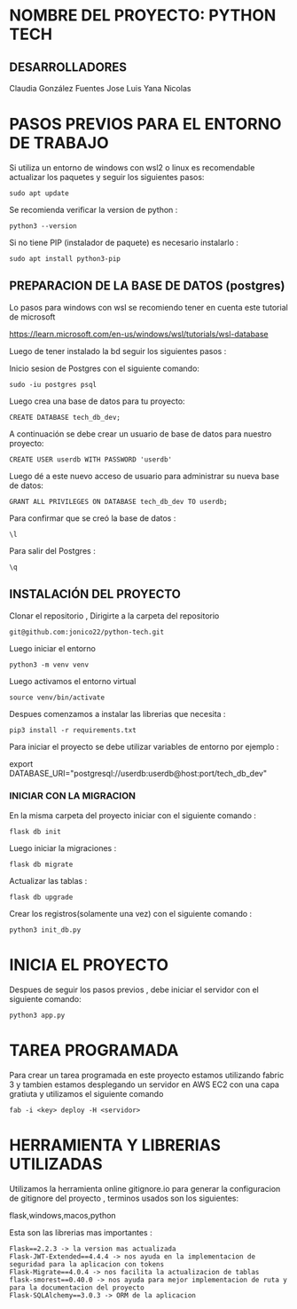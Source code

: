 # NOMBRE DEL PROYECTO: PYTHON TECH


## DESARROLLADORES

Claudia González Fuentes
Jose Luis Yana Nicolas

# PASOS PREVIOS PARA EL ENTORNO DE TRABAJO

Si utiliza un entorno de windows con wsl2 o linux es recomendable actualizar los paquetes y seguir los siguientes pasos:

`sudo apt update`

Se recomienda verificar la version de python :

`python3 --version`

Si no tiene PIP (instalador de paquete) es necesario instalarlo :

`sudo apt install python3-pip`

## PREPARACION DE LA BASE DE DATOS (postgres)

Lo pasos para windows con wsl se recomiendo tener en cuenta este tutorial de microsoft

https://learn.microsoft.com/en-us/windows/wsl/tutorials/wsl-database

Luego de tener instalado la bd seguir los siguientes pasos :

Inicio sesion de Postgres con el siguiente comando:

`sudo -iu postgres psql`

Luego crea una base de datos para tu proyecto:

`CREATE DATABASE tech_db_dev;`

A continuación se debe crear un usuario de base de datos para nuestro proyecto:

`CREATE USER userdb WITH PASSWORD 'userdb'`

Luego dé a este nuevo acceso de usuario para administrar su nueva base de datos:

`GRANT ALL PRIVILEGES ON DATABASE tech_db_dev TO userdb;`

Para confirmar que se creó la base de datos :

`\l`

Para salir del Postgres :

`\q`

## INSTALACIÓN DEL PROYECTO

Clonar el repositorio , Dirigirte a la carpeta del repositorio

`git@github.com:jonico22/python-tech.git`

Luego iniciar el entorno

`python3 -m venv venv`

Luego activamos el entorno virtual

`source venv/bin/activate`

Despues comenzamos a  instalar las librerias que necesita :

`pip3 install -r requirements.txt`

Para iniciar el proyecto se debe utilizar variables de entorno por ejemplo :

export DATABASE_URI="postgresql://userdb:userdb@host:port/tech_db_dev"

### INICIAR CON LA MIGRACION

En la misma carpeta del proyecto iniciar con el siguiente comando :

`flask db init`

Luego iniciar la migraciones :

`flask db migrate`

Actualizar las tablas :

`flask db upgrade`

Crear los registros(solamente una vez) con el siguiente comando :

`python3 init_db.py`

# INICIA EL PROYECTO

Despues de seguir los pasos previos , debe iniciar el servidor con el siguiente comando:

 `python3 app.py`

# TAREA PROGRAMADA

Para crear un tarea programada en este proyecto estamos utilizando fabric 3 y tambien estamos desplegando un servidor en AWS EC2 con una capa gratiuta y utilizamos el siguiente comando

`fab -i <key> deploy -H <servidor>`

# HERRAMIENTA Y LIBRERIAS UTILIZADAS 

Utilizamos la herramienta online gitignore.io para generar la configuracion de gitignore del proyecto , terminos usados son los siguientes:

flask,windows,macos,python

Esta son las librerias mas importantes :

```
Flask==2.2.3 -> la version mas actualizada
Flask-JWT-Extended==4.4.4 -> nos ayuda en la implementacion de seguridad para la aplicacion con tokens
Flask-Migrate==4.0.4 -> nos facilita la actualizacion de tablas
flask-smorest==0.40.0 -> nos ayuda para mejor implementacion de ruta y para la documentacion del proyecto
Flask-SQLAlchemy==3.0.3 -> ORM de la aplicacion
